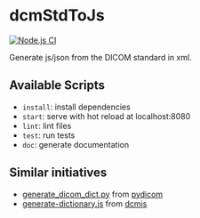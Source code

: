 # dcmStdToJs

[![Node.js CI](https://github.com/ivmartel/dcmStdToJs/actions/workflows/nodejs-ci.yml/badge.svg)](https://github.com/ivmartel/dcmStdToJs/actions/workflows/nodejs-ci.yml)

Generate js/json from the DICOM standard in xml.

## Available Scripts

- `install`: install dependencies
- `start`: serve with hot reload at localhost:8080
- `lint`: lint files
- `test`: run tests
- `doc`: generate documentation

## Similar initiatives

* [generate_dicom_dict.py](https://github.com/pydicom/pydicom/blob/v2.1.2/source/generate_dict/generate_dicom_dict.py) from [pydicom](https://github.com/pydicom/pydicom)
* [generate-dictionary.js](https://github.com/dcmjs-org/dcmjs/blob/v0.18.8/generate-dictionary.js) from [dcmjs](https://github.com/dcmjs-org/dcmjs)
